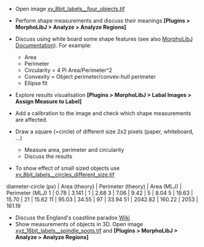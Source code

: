 * Open image [xy_8bit_labels__four_objects.tif](https://github.com/NEUBIAS/training-resources/raw/master/image_data/xy_8bit_labels__four_objects.tif)
* Perform shape measurements and discuss their meanings **[Plugins > MorphoLibJ > Analyze > Analyze Regions]**
* Discuss using white board some shape features (see also [MorphoLibJ Documentation](https://imagej.net/MorphoLibJ#Region_analysis)). For example:
    * Area
    * Perimeter
    * Circularity = 4 Pi  Area/Perimeter^2  
    * Convexity = Object perimeter/convex-hull perimeter
    * Ellipse fit
 
* Explore results visualisation  **[Plugins > MorphoLibJ > Labal Images > Assign Measure to Label]**
* Add a calibration to the image and check which shape measurements are affected.
* Draw a square (=circle) of different size 2x2 pixels (paper, whiteboard, ...)
  * Measure area, perimeter and circularity
  * Discuss the results
* To show effect of small sized objects use
[xy_8bit_labels__circles_different_size.tif](https://github.com/NEUBIAS/training-resources/raw/master/image_data/xy_8bit_labels__circles_different_size.tif)

diameter-circle (px)	| Area (theory) | Perimeter (theory) | Area (MLJ) | Perimeter (MLJ)
1	| 0.78	 | 3.141	| 1 |	2.68
3	| 7.06	| 9.42	| 5 |	8.04
5	| 19.63	| 15.70	| 21 |	15.62
11	| 95.03 |	34.55 |	97 |	33.94
51	| 2042.82	| 160.22 | 	2053 |	161.19

* Discuss the England's coastline paradox [Wiki](https://en.wikipedia.org/wiki/Coastline_paradox)
* Show measurements of objects in 3D. Open image [xyz_16bit_labels__spindle_spots.tif](https://github.com/NEUBIAS/training-resources/raw/master/image_data/xyz_16bit_labels__spindle_spots.tif)
and **[Plugins > MorphoLibJ > Analyze > Analyze Regions]**
